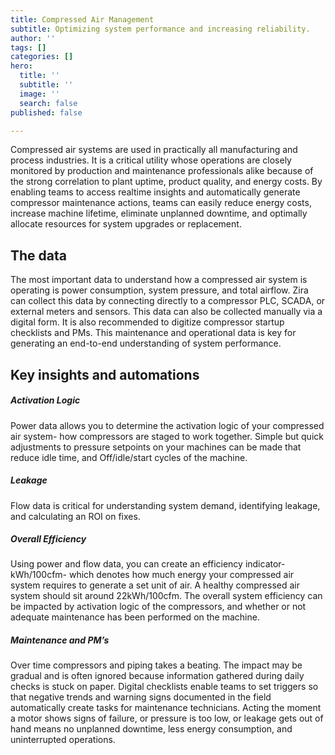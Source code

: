 ```yaml
---
title: Compressed Air Management
subtitle: Optimizing system performance and increasing reliability.
author: ''
tags: []
categories: []
hero:
  title: ''
  subtitle: ''
  image: ''
  search: false
published: false

---
```

Compressed air systems are used in practically all manufacturing and process industries. It is a critical utility whose operations are closely monitored by production and maintenance professionals alike because of the strong correlation to plant uptime, product quality, and energy costs. By enabling teams to access realtime insights and automatically generate compressor maintenance actions, teams can easily reduce energy costs, increase machine lifetime, eliminate unplanned downtime, and optimally allocate resources for system upgrades or replacement.

## **The data**

The most important data to understand how a compressed air system is operating is power consumption, system pressure, and total airflow. Zira can collect this data by connecting directly to a compressor PLC, SCADA, or external meters and sensors. This data can also be collected manually via a digital form. It is also recommended to digitize compressor startup checklists and PMs. This maintenance and operational data is key for generating an end-to-end understanding of system performance.

## **Key insights and automations**

##### **Activation Logic**

Power data allows you to determine the activation logic of your compressed air system- how compressors are staged to work together. Simple but quick adjustments to pressure setpoints on your machines can be made that reduce idle time, and Off/idle/start cycles of the machine.

##### **Leakage**

Flow data is critical for understanding system demand, identifying leakage, and calculating an ROI on fixes.

##### **Overall Efficiency**

Using power and flow data, you can create an efficiency indicator- kWh/100cfm- which denotes how much energy your compressed air system requires to generate a set unit of air. A healthy compressed air system should sit around 22kWh/100cfm. The overall system efficiency can be impacted by activation logic of the compressors, and whether or not adequate maintenance has been performed on the machine.

##### **Maintenance and PM’s**

Over time compressors and piping takes a beating. The impact may be gradual and is often ignored because information gathered during daily checks is stuck on paper. Digital checklists enable teams to set triggers so that negative trends and warning signs documented in the field automatically create tasks for maintenance technicians. Acting the moment a motor shows signs of failure, or pressure is too low, or leakage gets out of hand means no unplanned downtime, less energy consumption, and uninterrupted operations.